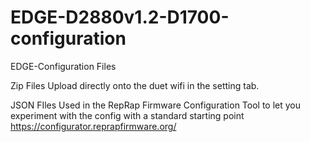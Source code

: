 # EDGE-D2880v1.2-D1700-configuration
EDGE-Configuration Files 

Zip Files
  Upload directly onto the duet wifi in the setting tab. 

JSON FIles 
  Used in the RepRap Firmware Configuration Tool to let you experiment with the config with a standard starting point
      https://configurator.reprapfirmware.org/
